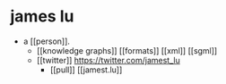 # james lu

- a [[person]].
  - [[knowledge graphs]] [[formats]] [[xml]] [[sgml]]
  - [[twitter]] https://twitter.com/jamest_lu
    - [[pull]] [[jamest.lu]]

